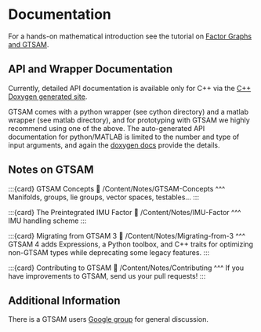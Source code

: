 # Documentation

For a hands-on mathematical introduction see the tutorial on [Factor Graphs and GTSAM](/Content/tutorial).

## API and Wrapper Documentation

Currently, detailed API documentation is available only for C++ via the [C++ Doxygen generated site](https://gtsam.org/docs/#:~:text=C%2B%2B%20Doxygen%20generated%20site).

GTSAM comes with a python wrapper (see cython directory) and a matlab wrapper (see matlab directory), and for prototyping with GTSAM we highly recommend using one of the above. The auto-generated API documentation for python/MATLAB is limited to the number and type of input arguments, and again the [doxygen docs](https://gtsam.org/doxygen/) provide the details.

## Notes on GTSAM

:::{card} GTSAM Concepts
:link: /Content/Notes/GTSAM-Concepts
^^^
Manifolds, groups, lie groups, vector spaces, testables...
:::

:::{card} The Preintegrated IMU Factor
:link: /Content/Notes/IMU-Factor
^^^
IMU handling scheme
:::

:::{card} Migrating from GTSAM 3
:link: /Content/Notes/Migrating-from-3
^^^
GTSAM 4 adds Expressions, a Python toolbox, and C++ traits for optimizing non-GTSAM types while deprecating some legacy features.
:::

:::{card} Contributing to GTSAM
:link: /Content/Notes/Contributing
^^^
If you have improvements to GTSAM, send us your pull requests!
:::

## Additional Information

There is a GTSAM users [Google group](https://groups.google.com/g/gtsam-users) for general discussion.